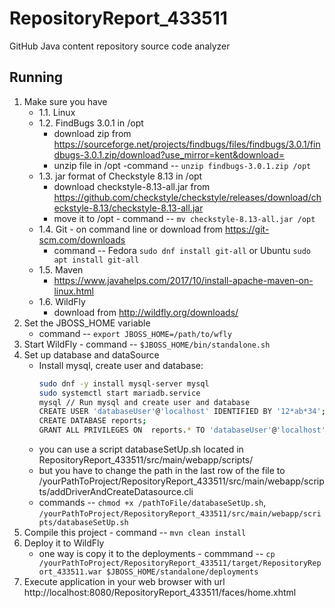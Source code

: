 # RepositoryReport_433511

GitHub Java content repository source code analyzer

## Running

1. Make sure you have
    - 1.1. Linux
    - 1.2. FindBugs 3.0.1 in /opt
         - download zip from https://sourceforge.net/projects/findbugs/files/findbugs/3.0.1/findbugs-3.0.1.zip/download?use_mirror=kent&download=
         - unzip file in /opt -command -- `unzip findbugs-3.0.1.zip /opt`
    - 1.3. jar format of Checkstyle 8.13 in /opt
         - download checkstyle-8.13-all.jar from https://github.com/checkstyle/checkstyle/releases/download/checkstyle-8.13/checkstyle-8.13-all.jar
         - move it to /opt - command -- `mv checkstyle-8.13-all.jar /opt`
    - 1.4. Git - on command line or download from https://git-scm.com/downloads
         - command -- Fedora `sudo dnf install git-all` or Ubuntu `sudo apt install git-all`
    - 1.5. Maven
         - https://www.javahelps.com/2017/10/install-apache-maven-on-linux.html
    - 1.6. WildFly
         - download from http://wildfly.org/downloads/
2. Set the JBOSS_HOME variable
    - command -- `export JBOSS_HOME=/path/to/wfly`
3. Start WildFly - command -- `$JBOSS_HOME/bin/standalone.sh`
4. Set up database and dataSource
    - Install mysql, create user and database:
        ```bash
        sudo dnf -y install mysql-server mysql
        sudo systemctl start mariadb.service
        mysql // Run mysql and create user and database
        CREATE USER 'databaseUser'@'localhost' IDENTIFIED BY '12*ab*34';
        CREATE DATABASE reports;
        GRANT ALL PRIVILEGES ON  reports.* TO 'databaseUser'@'localhost';
        ```
    - you can use a script databaseSetUp.sh located in RepositoryReport_433511/src/main/webapp/scripts/
    - but you have to change the path in the last row of the file to /yourPathToProject/RepositoryReport_433511/src/main/webapp/scripts/addDriverAndCreateDatasource.cli
    - commands -- `chmod +x /pathToFile/databaseSetUp.sh`, `/yourPathToProject/RepositoryReport_433511/src/main/webapp/scripts/databaseSetUp.sh`
5. Compile this project - command -- `mvn clean install`
6. Deploy it to WildFly
    - one way is copy it to the deployments - commmand -- `cp /yourPathToProject/RepositoryReport_433511/target/RepositoryReport_433511.war $JBOSS_HOME/standalone/deployments`
7. Execute application in your web browser with url http://localhost:8080/RepositoryReport_433511/faces/home.xhtml

